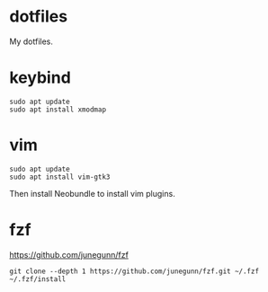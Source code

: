 # dotfiles
My dotfiles.

# keybind
```
sudo apt update
sudo apt install xmodmap
```

# vim
```
sudo apt update
sudo apt install vim-gtk3
```
Then install Neobundle to install vim plugins.

# fzf
https://github.com/junegunn/fzf
```
git clone --depth 1 https://github.com/junegunn/fzf.git ~/.fzf
~/.fzf/install
```
